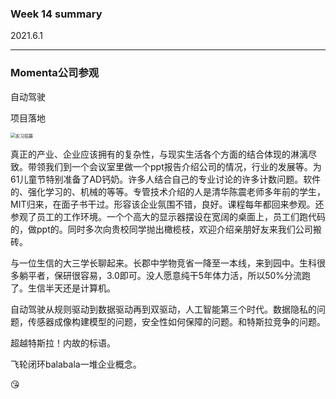 ### Week  14 summary

2021.6.1

***

### Momenta公司参观

自动驾驶

项目落地

<img src="C:\Users\phoetex\AppData\Local\Temp\WeChat Files\a10eb3aea930c39c0b12a06f79fb1ed.jpg" alt="实习招募" style="zoom:50%;" />

真正的产业、企业应该拥有的复杂性，与现实生活各个方面的结合体现的淋漓尽致。带领我们到一个会议室里做一个ppt报告介绍公司的情况，行业的发展等。为61儿童节特别准备了AD钙奶。许多人结合自己的专业讨论的许多计数问题。软件的、强化学习的、机械的等等。专管技术介绍的人是清华陈震老师多年前的学生，MIT归来，在面子书干过。形容该企业氛围不错，良好。课程每年都回来参观。还参观了员工的工作环境。一个个高大的显示器摆设在宽阔的桌面上，员工们跑代码的，做ppt的。同时多次向贵校同学抛出橄榄枝，欢迎介绍亲朋好友来我们公司搬砖。

与一位生信的大三学长聊起来。长郡中学物竞省一降至一本线，来到园中。生科很多躺平者，保研很容易，3.0即可。没人愿意纯干5年体力活，所以50%分流跑了。生信半天还是计算机。

自动驾驶从规则驱动到数据驱动再到双驱动，人工智能第三个时代。数据隐私的问题，传感器成像构建模型的问题，安全性如何保障的问题。和特斯拉竞争的问题。

超越特斯拉！内故的标语。

飞轮闭环balabala一堆企业概念。

:kissing_heart: